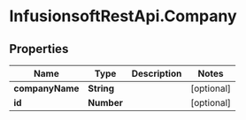 # InfusionsoftRestApi.Company

## Properties
Name | Type | Description | Notes
------------ | ------------- | ------------- | -------------
**companyName** | **String** |  | [optional] 
**id** | **Number** |  | [optional] 


